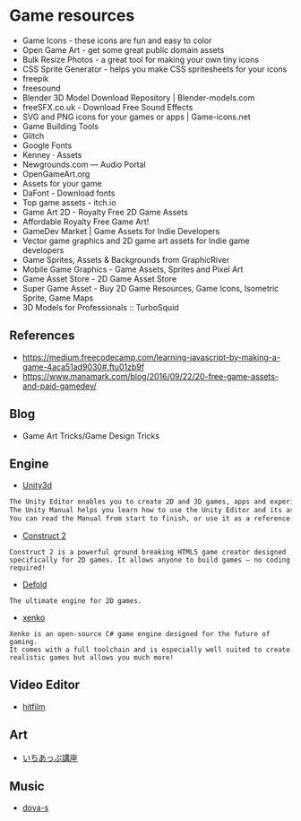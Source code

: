 # Game resources

- Game Icons - these icons are fun and easy to color
- Open Game Art - get some great public domain assets
- Bulk Resize Photos - a great tool for making your own tiny icons
- CSS Sprite Generator - helps you make CSS spritesheets for your icons
- freepik
- freesound
- Blender 3D Model Download Repository | Blender-models.com
- freeSFX.co.uk - Download Free Sound Effects
- SVG and PNG icons for your games or apps | Game-icons.net
- Game Building Tools
- Glitch
- Google Fonts
- Kenney · Assets
- Newgrounds.com — Audio Portal
- OpenGameArt.org
- Assets for your game
- DaFont - Download fonts
- Top game assets - itch.io
- Game Art 2D - Royalty Free 2D Game Assets
- Affordable Royalty Free Game Art!
- GameDev Market | Game Assets for Indie Developers
- Vector game graphics and 2D game art assets for Indie game developers
- Game Sprites, Assets & Backgrounds from GraphicRiver
- Mobile Game Graphics - Game Assets, Sprites and Pixel Art
- Game Asset Store - 2D Game Asset Store
- Super Game Asset - Buy 2D Game Resources, Game Icons, Isometric Sprite, Game Maps
- 3D Models for Professionals :: TurboSquid

## References

- https://medium.freecodecamp.com/learning-javascript-by-making-a-game-4aca51ad9030#.ftu01zb9f
- https://www.manamark.com/blog/2016/09/22/20-free-game-assets-and-paid-gamedev/

## Blog

- Game Art Tricks/Game Design Tricks

## Engine

- [Unity3d](https://unity3d.com/)

```tex
The Unity Editor enables you to create 2D and 3D games, apps and experiences.
The Unity Manual helps you learn how to use the Unity Editor and its associated Services.
You can read the Manual from start to finish, or use it as a reference.
```

- [Construct 2](https://www.scirra.com/construct2)

```
Construct 2 is a powerful ground breaking HTML5 game creator designed specifically for 2D games. It allows anyone to build games — no coding required!
```

- [Defold](http://www.defold.com/)

```
The ultimate engine for 2D games.
```

- [xenko](http://xenko.com/)

```
Xenko is an open-source C# game engine designed for the future of gaming.
It comes with a full toolchain and is especially well suited to create realistic games but allows you much more!
```

## Video Editor

- [hitfilm](https://hitfilm.com/express)

## Art

- [いちあっぷ講座](https://ichi-up.net/)

## Music

- [dova-s](http://dova-s.jp/)
